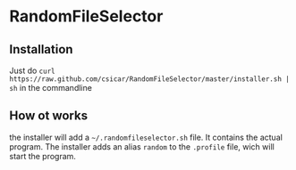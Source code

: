 RandomFileSelector
==================

## Installation

Just do `curl https://raw.github.com/csicar/RandomFileSelector/master/installer.sh | sh` in the commandline

## How ot works

the installer will add a `~/.randomfileselector.sh` file. It contains the actual program. The installer adds an alias `random` to the `.profile` file, wich will start the program.
